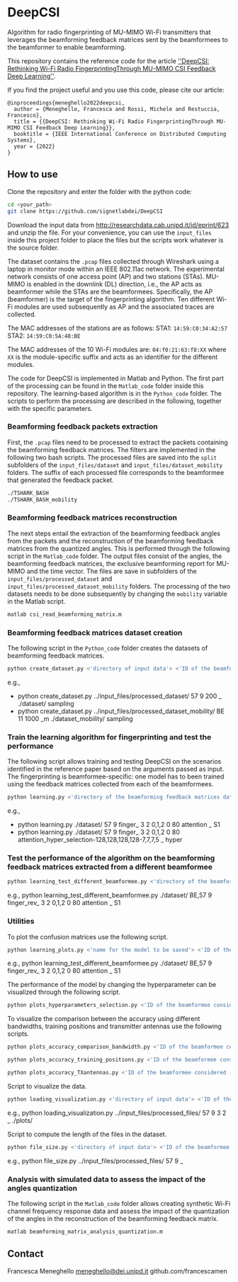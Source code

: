 # DeepCSI
Algorithm for radio fingerprinting of MU-MIMO Wi-Fi transmitters that leverages the beamforming feedback matrices sent by the beamformees to the beamformer to enable beamforming.

This repository contains the reference code for the article [''DeepCSI: Rethinking Wi-Fi Radio FingerprintingThrough MU-MIMO CSI Feedback Deep Learning''](https://arxiv.org/abs/).

If you find the project useful and you use this code, please cite our article:
```
@inproceedings{meneghello2022deepcsi,
  author = {Meneghello, Francesca and Rossi, Michele and Restuccia, Francesco},
  title = {{DeepCSI: Rethinking Wi-Fi Radio FingerprintingThrough MU-MIMO CSI Feedback Deep Learning}},
  booktitle = {IEEE International Conference on Distributed Computing Systems},
  year = {2022}
}
```

## How to use
Clone the repository and enter the folder with the python code:
```bash
cd <your_path>
git clone https://github.com/signetlabdei/DeepCSI
```

Download the input data from http://researchdata.cab.unipd.it/id/eprint/623 and unzip the file.
For your convenience, you can use the ```input_files``` inside this project folder to place the files but the scripts work whatever is the source folder.

The dataset contains the ```.pcap``` files collected through Wireshark using a laptop in monitor mode within an IEEE 802.11ac network. 
The experimental network consists of one access point (AP) and two stations (STAs). MU-MIMO is enabled in the downlink (DL) direction, i.e., the AP acts as beamformer while the STAs are the beamformees.
Specifically, the AP (beamformer) is the target of the fingerprinting algorithm. 
Ten different Wi-Fi modules are used subsequently as AP and the associated traces are collected. 

The MAC addresses of the stations are as follows:
STA1: ```14:59:C0:34:A2:57```
STA2: ```14:59:C0:5A:48:BE```

The MAC addresses of the 10 Wi-Fi modules are: ```04:f0:21:63:f8:XX``` where ```XX``` is the module-specific suffix and acts as an identifier for the different modules.

The code for DeepCSI is implemented in Matlab and Python.
The first part of the processing can be found in the `Matlab_code` folder inside this repository. 
The learning-based algorithm is in the `Python_code` folder.
The scripts to perform the processing are described in the following, together with the specific parameters.

### Beamforming feedback packets extraction
First, the ```.pcap``` files need to be processed to extract the packets containing the beamforming feedback matrices. 
The filters are implemented in the following two bash scripts. 
The processed files are saved into the `split` subfolders of the `input_files/dataset` and `input_files/dataset_mobility` folders. 
The suffix of each processed file corresponds to the beamformee that generated the feedback packet. 
```bash
./TSHARK_BASH
./TSHARK_BASH_mobility
```

### Beamforming feedback matrices reconstruction
The next steps entail the extraction of the beamforming feedback angles from the packets and the reconstruction of the beamforming feedback matrices from the quantized angles.
This is performed through the following script in the `Matlab_code` folder.
The output files consist of the angles, the beamforming feedback matrices, the exclusive beamforming report for MU-MIMO and the time vector. 
The files are save in subfolders of the `input_files/processed_dataset` and `input_files/processed_dataset_mobility` folders.
The processing of the two datasets needs to be done subsequently by changing the `mobility` variable in the Matlab script.
```bash
matlab csi_read_beamforming_matrix.m
```

### Beamforming feedback matrices dataset creation 
The following script in the `Python_code` folder creates the datasets of beamforming feedback matrices.
```bash
python create_dataset.py <'directory of input data'> <'ID of the beamformee considered (`57` or `BE`)'> <'ID of the beamformee position in {1, ..., 9}'> <'maximum number of samples to consider'> <'prefix to identify the data'> <'folder to save the dataset'> <'select random indices (`rand`) or subsample the data (`sampling`)'>
```
e.g., 
- python create_dataset.py ../input_files/processed_dataset/ 57 9 200 _ ./dataset/ sampling
- python create_dataset.py ../input_files/processed_dataset_mobility/ BE 11 1000 _m ./dataset_mobility/ sampling


### Train the learning algorithm for fingerprinting and test the performance
The following script allows training and testing DeepCSI on the scenarios identified in the reference paper based on the arguments passed as input.
The fingerprinting is beamformee-specific: one model has to been trained using the feedback matrices collected from each of the beamformees.
```bash
python learning.py <'directory of the beamforming feedback matrices dataset'> <'ID of the beamformee considered (`57` or `BE`)'> <'ID of the beamformee position in {1, ..., 9}'> <'name for the model to be saved'> <'number of transmitter antennas'> <'number of receiver antennas'> <'indices of the transmitter antennas to consider, comma separated'> <'indices of the receiver antennas to consider, comma separated'> <'bandwidth'> <'model type in {`convolutional`, `attention`}'> <'prefix to identify the data'> <'scenario considered in {S1, S2, S3, S4, S4_diff, S5, S6, hyper}'>
```
e.g., 
- python learning.py ./dataset/ 57 9 finger_ 3 2 0,1,2 0 80 attention _ S1
- python learning.py ./dataset/ 57 9 finger_ 3 2 0,1,2 0 80 attention_hyper_selection-128,128,128,128-7,7,7,5 _ hyper


### Test the performance of the algorithm on the beamforming feedback matrices extracted from a different beamformee
```bash
python learning_test_different_beamformee.py <'directory of the beamforming feedback matrices dataset'> <'ID of the beamformee considered (`57` or `BE`)'> <'ID of the beamformee position in {1, ..., 9}'> <'name for the model to be saved'> <'number of transmitter antennas'> <'number of receiver antennas'> <'indices of the transmitter antennas to consider, comma separated'> <'indices of the receiver antennas to consider, comma separated'> <'bandwidth'> <'model type in {`convolutional`, `attention`}'> <'prefix to identify the data'> <'scenario considered in {S1, S2, S3, S4, S4_diff, S5, S6, hyper}'>
```
e.g., python learning_test_different_beamformee.py ./dataset/ BE,57 9 finger_rev_ 3 2 0,1,2 0 80 attention _ S1


### Utilities
To plot the confusion matrices use the following script.
```bash
python learning_plots.py <'name for the model to be saved'> <'ID of the beamformee considered (`57` or `BE`)'> <'ID of the beamformee position in {1, ..., 9}'> <'number of transmitter antennas'> <'number of receiver antennas'> <'indices of the transmitter antennas to consider, comma separated'> <'indices of the receiver antennas to consider, comma separated'> <'bandwidth'> <'model type in {`convolutional`, `attention`}'> <'scenario considered in {S1, S2, S3, S4, S4_diff, S5, S6, hyper}'>
```
e.g., python learning_test_different_beamformee.py ./dataset/ BE,57 9 finger_rev_ 3 2 0,1,2 0 80 attention _ S1

The performance of the model by changing the hyperparameter can be visualized through the following script.
```bash
python plots_hyperparameters_selection.py <'ID of the beamformee considered (`57` or `BE`)'> <'name for the model to be saved'> <'model type in {`convolutional`, `attention`}'>
```

To visualize the comparison between the accuracy using different bandwidths, training positions and transmitter antennas use the following scripts.
```bash
python plots_accuracy_comparison_bandwidth.py <'ID of the beamformee considered (`57` or `BE`)'> <'name for the model to be saved'> <'model type in {`convolutional`, `attention`}'>
```
```bash
python plots_accuracy_training_positions.py <'ID of the beamformee considered (`57` or `BE`)'> <'name for the model to be saved'> <'model type in {`convolutional`, `attention`}'>
```
```bash
python plots_accuracy_TXantennas.py <'ID of the beamformee considered (`57` or `BE`)'> <'name for the model to be saved'> <'model type in {`convolutional`, `attention`}'>
```

Script to visualize the data.
```bash
python loading_visualization.py <'directory of input data'> <'ID of the beamformee considered (`57` or `BE`)'> <'ID of the beamformee position in {1, ..., 9}'> <'number of transmitter antennas'> <'number of receiver antennas'> <'prefix to identify the data'> <'folder where to save the plots'>
```
e.g., python loading_visualization.py ../input_files/processed_files/ 57 9 3 2 _ ./plots/

Script to compute the length of the files in the dataset.
```bash
python file_size.py <'directory of input data'> <'ID of the beamformee considered (`57` or `BE`)'> <'number of different positions considered'> <'prefix to identify the data'> 
```
e.g., python file_size.py ../input_files/processed_files/ 57 9 _

### Analysis with simulated data to assess the impact of the angles quantization
The following script in the `Matlab_code` folder allows creating synthetic Wi-Fi channel frequency response data and assess the impact of the quantization of the angles in the reconstruction of the beamforming feedback matrix.
```bash
matlab beamforming_matrix_analysis_quantization.m
```

## Contact
Francesca Meneghello 
meneghello@dei.unipd.it 
github.com/francescamen
